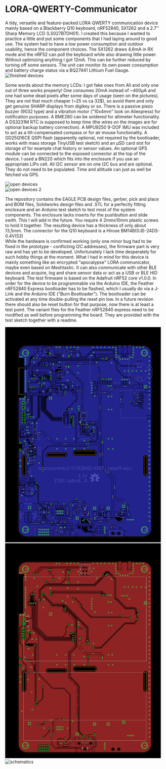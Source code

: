 # LORA-QWERTY-Communicator
A tidy, versatile and feature-packed LORA QWERTY communication device mainly based on a Blackberry Q10 keyboard, nRF52840, SX1262 and a 2.7'' Sharp Memory LCD (LS027B7DH01).
I created this because I wanted to practice a little and put some components that I had laying around to good use. The system had to have a low power consumption and outdoor usability, hence the component choices. The SX1262 draws 4,6mA in RX mode and the nRF52 can poll the keyboard while also drawing little power. Without optimizing anything I got 12mA. This can be further reduced by turning off some sensors. The unit can monitor its own power consumption and battery charge status via a BQ27441 Lithium Fuel Gauge.  
![finished devices](https://github.com/BigCorvus/LORA-QWERTY-Communicator/blob/main/Q10%20Lora%20Communicator/Images/20220512_214537.jpg)  

Some words about the memory LCDs: I got fake ones from Ali and only one out of three works properly! One consumes 20mA instead of ~400µA and one had some dead pixels after some days of usage (seen on the pictures). They are not that much cheaper (~25 vs ca 32$), so avoid them and only get genuine SHARP displays from digikey or so. There is a passive piezo buzzer (9032 type) and a vibration motor ("10x4mm" look on Aliexpress) for notification purposes. A BME280 can be soldered for altimeter functionality. A DS3231M RTC is supposed to keep time (the wires on the images are for optional backup battery connection). A MPU9250 9-DOF IMU was included to act as a tilt-compensated compass or for air mouse functionality. A GD25Q16CE QSPI flash (apparently optional, not required by the bootloader, works with mass storage TinyUSB test sketch) and an µSD card slot for storage of for example chat history or sensor values. An optional GPS module can be connected to the exposed connector at the top of the device. I used a BN220 which fits into the enclosure if you use an appropriate LiPo cell. All I2C sensor are on one I2C bus and are optional. They do not need to be populated. Time and altitude can just as well be fetched via GPS.   

![open devices](https://github.com/BigCorvus/LORA-QWERTY-Communicator/blob/main/Q10%20Lora%20Communicator/Images/20220512_214741.jpg)  
![open devices 2](https://github.com/BigCorvus/LORA-QWERTY-Communicator/blob/main/Q10%20Lora%20Communicator/Images/20220512_214833.jpg)  

The repository contains the EAGLE PCB design files, gerber, pick and place and BOM files, Solidworks design files and .STL for a perfectly fitting enclosure and an Arduino test sketch to test most of the system components. The enclosure lacks inserts for the pushbutton and slide swith. This I will add in the future. You require 4 2mmx10mm plastic screws to hold it together. The resulting device has a thickness of only about 13,5mm. The connector for the Q10 keyboard is a Hirose BM14B(0.8)-24DS-0.4V(53)  
While the hardware is confirmed working (only one minor bug had to be fixed in the prototype - conflicting I2C addresses), the firmware part is very raw and has yet to be developed. Unfortunately I lack time desperately for such hobby things at the moment. What I had in mind for this device is mainly something like an encrypted "apocalypse" LORA communicator, maybe even based on Meshtastic. It can also communicate with other BLE devices and acquire, log and share sensor data or act as a USB or BLE HID keyboard. The test firmware is based on the Adafruit nRF52 core v1.0.0. In order for the device to be programmable via the Arduino IDE, the Feather nRF52840 Express bootloader has to be flashed, which I usually do via a J-Link and the Arduino IDE ("Burn Bootloader"). The bootloader can be activated at any time double-pulling the reset pin low. In a future revision there should also be reset button for that purpose, now there is at least a test point. The variant files for the Feather nRF52840 express need to be modified as well before programming the board. They are provided with the test sketch together with a readme.  

![bottom](https://github.com/BigCorvus/LORA-QWERTY-Communicator/blob/main/Q10%20Lora%20Communicator/Images/q10-lora-bottom.png)  
![top](https://github.com/BigCorvus/LORA-QWERTY-Communicator/blob/main/Q10%20Lora%20Communicator/Images/q10-lora-top.png)  
![schematics](https://github.com/BigCorvus/LORA-QWERTY-Communicator/blob/main/Q10%20Lora%20Communicator/Images/q10-lora-v1.1-schematic.png)




